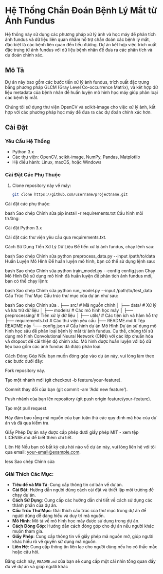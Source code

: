 # Hệ Thống Chẩn Đoán Bệnh Lý Mắt từ Ảnh Fundus

Hệ thống này sử dụng các phương pháp xử lý ảnh và học máy để phân tích ảnh fundus và dữ liệu liên quan nhằm hỗ trợ chẩn đoán các bệnh lý mắt, đặc biệt là các bệnh liên quan đến tiểu đường. Dự án kết hợp việc trích xuất đặc trưng từ ảnh fundus với dữ liệu bệnh nhân để đưa ra các phân tích và dự đoán chính xác.

## Mô Tả

Dự án này bao gồm các bước tiền xử lý ảnh fundus, trích xuất đặc trưng bằng phương pháp GLCM (Gray Level Co-occurrence Matrix), và kết hợp dữ liệu metadata của bệnh nhân để huấn luyện mô hình học máy giúp phân loại các bệnh lý mắt. 

Chúng tôi sử dụng thư viện OpenCV và scikit-image cho việc xử lý ảnh, kết hợp với các phương pháp học máy để đưa ra các dự đoán chính xác hơn.

## Cài Đặt

### Yêu Cầu Hệ Thống

- Python 3.x
- Các thư viện: OpenCV, scikit-image, NumPy, Pandas, Matplotlib
- Hệ điều hành: Linux, macOS, hoặc Windows

### Cài Đặt Các Phụ Thuộc

1. Clone repository này về máy:
   ```bash
   git clone https://github.com/username/projectname.git
Cài đặt các phụ thuộc:

bash
Sao chép
Chỉnh sửa
pip install -r requirements.txt
Cấu hình môi trường:

Cài đặt Python 3.x

Cài đặt các thư viện yêu cầu qua requirements.txt.

Cách Sử Dụng
Tiền Xử Lý Dữ Liệu
Để tiền xử lý ảnh fundus, chạy lệnh sau:

bash
Sao chép
Chỉnh sửa
python preprocess_data.py --input /path/to/data
Huấn Luyện Mô Hình
Để huấn luyện mô hình, bạn có thể sử dụng lệnh sau:

bash
Sao chép
Chỉnh sửa
python train_model.py --config config.json
Chạy Mô Hình
Để sử dụng mô hình đã huấn luyện để phân tích ảnh fundus mới, bạn có thể chạy lệnh:

bash
Sao chép
Chỉnh sửa
python run_model.py --input /path/to/test_data
Cấu Trúc Thư Mục
Cấu trúc thư mục của dự án như sau:

bash
Sao chép
Chỉnh sửa
.
├── src/                    # Mã nguồn chính
│   ├── data/               # Xử lý và lưu trữ dữ liệu
│   ├── models/             # Các mô hình học máy
│   ├── preprocessing/      # Tiền xử lý dữ liệu
│   ├── utils/              # Các tiện ích và hàm hỗ trợ
├── requirements.txt        # Các thư viện yêu cầu
├── README.md               # Tệp README này
└── config.json             # Cấu hình dự án
Mô Hình
Dự án sử dụng mô hình học sâu để phân loại bệnh lý mắt từ ảnh fundus. Cụ thể, chúng tôi sử dụng mô hình Convolutional Neural Network (CNN) với các lớp chuẩn hóa và dropout để cải thiện độ chính xác. Mô hình được huấn luyện với bộ dữ liệu bao gồm các ảnh fundus đã được phân loại.

Cách Đóng Góp
Nếu bạn muốn đóng góp vào dự án này, vui lòng làm theo các bước dưới đây:

Fork repository này.

Tạo một nhánh mới (git checkout -b feature/your-feature).

Commit thay đổi của bạn (git commit -am 'Add new feature').

Push nhánh của bạn lên repository (git push origin feature/your-feature).

Tạo một pull request.

Hãy đảm bảo rằng mã nguồn của bạn tuân thủ các quy định mã hóa của dự án và đã qua kiểm tra.

Giấy Phép
Dự án này được cấp phép dưới giấy phép MIT - xem tệp LICENSE.md để biết thêm chi tiết.

Liên Hệ
Nếu bạn có bất kỳ câu hỏi nào về dự án này, vui lòng liên hệ với tôi qua email: your-email@example.com.

less
Sao chép
Chỉnh sửa

### Giải Thích Các Mục:
- **Tiêu đề và Mô Tả**: Cung cấp thông tin cơ bản về dự án.
- **Cài Đặt**: Hướng dẫn người dùng cách cài đặt và thiết lập môi trường để chạy dự án.
- **Cách Sử Dụng**: Cung cấp các hướng dẫn chi tiết về cách sử dụng các thành phần của dự án.
- **Cấu Trúc Thư Mục**: Giải thích cấu trúc của thư mục trong dự án để người dùng dễ dàng hiểu và duy trì mã nguồn.
- **Mô Hình**: Mô tả về mô hình học máy được sử dụng trong dự án.
- **Cách Đóng Góp**: Hướng dẫn cách đóng góp cho dự án nếu người khác muốn tham gia.
- **Giấy Phép**: Cung cấp thông tin về giấy phép mã nguồn mở, giúp người khác hiểu rõ về quyền sử dụng mã nguồn.
- **Liên Hệ**: Cung cấp thông tin liên lạc cho người dùng nếu họ có thắc mắc hoặc câu hỏi.

Bằng cách này, `README.md` của bạn sẽ cung cấp một cái nhìn tổng quan đầy đủ về dự án và giúp người khác